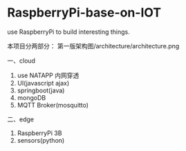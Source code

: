 # RaspberryPi-base-on-IOT
use RaspberryPi to build interesting things.

本项目分两部分：
第一版架构图/architecture/architecture.png

一、cloud

1. use NATAPP 内网穿透
2. UI(javascript ajax)
3. springboot(java)
4. mongoDB
5. MQTT Broker(mosquitto)


二、edge

1. RaspberryPi 3B
2. sensors(python)

